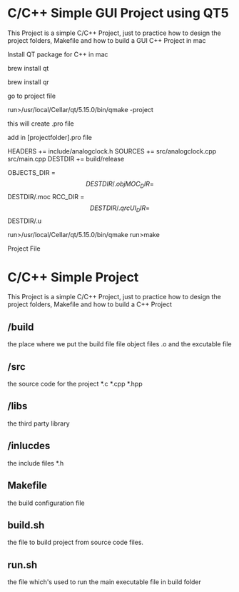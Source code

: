 # C/C++ Simple GUI Project using QT5
This Project is a simple C/C++ Project, just to practice how to design the project folders, Makefile and how to build a GUI C++ Project  in mac


Install QT package for C++ in mac

brew install qt

brew install qr


go to project file

run>/usr/local/Cellar/qt/5.15.0/bin/qmake -project

this will create .pro file

add in [projectfolder].pro file

HEADERS += include/analogclock.h
SOURCES += src/analogclock.cpp src/main.cpp
DESTDIR += build/release

OBJECTS_DIR = $$DESTDIR/.obj
MOC_DIR = $$DESTDIR/.moc
RCC_DIR = $$DESTDIR/.qrc
UI_DIR = $$DESTDIR/.u

run>/usr/local/Cellar/qt/5.15.0/bin/qmake
run>make





Project File

# C/C++ Simple Project
This Project is a simple C/C++ Project, just to practice how to design the project folders, Makefile and how to build a C++ Project



## /build
the place where we put the build file file object files .o and the excutable file 
## /src
the source code for the project *.c *.cpp *.hpp
## /libs
the third party library 
## /inlucdes
the include files *.h
## Makefile
the  build configuration file
## build.sh
the file to build project from source code files.
## run.sh
the file which's used to run the main executable file in build folder

